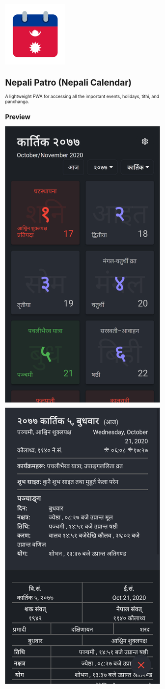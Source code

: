 ![Nepali Patro](public/icons/icon-196.png)

# Nepali Patro (Nepali Calendar)

A lightweight PWA for accessing all the important events, holidays, tithi, and panchanga.

## Preview

![Nepali Calendar](resources/nepalipatro.png)

![Nepali Calendar detail view](resources/nepalipatro-details.png)
